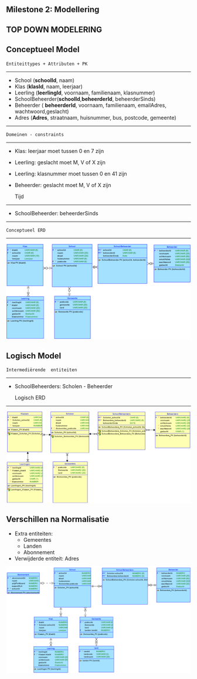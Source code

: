 Milestone 2: Modellering
---
TOP DOWN MODELERING
---

Conceptueel Model
---

    Entiteittypes + Attributen + PK
---
- School (**schoolId**, naam)
- Klas (**klasId**, naam, leerjaar)
- Leerling (**leerlingId**, voornaam, familienaam, klasnummer)
- SchoolBeheerder(**schoolId**,**beheerderId**, beheerderSinds)
- Beheerder ( **beheerderId**, voornaam, familienaam, emailAdres, wachtwoord,geslacht)
- Adres (**Adres**, straatnaam, huisnummer, bus, postcode, gemeente)
---
    Domeinen - constraints
---
- Klas: leerjaar moet tussen 0 en 7 zijn
- Leerling: geslacht moet M, V of X zijn
- Leerling: klasnummer moet tussen 0 en 41 zijn
- Beheerder: geslacht moet M, V of X zijn


    Tijd 
---
- SchoolBeheerder: beheerderSinds

---
    Conceptueel ERD
---

![Conceptueel Model](conceptueel.PNG)

Logisch Model
---

    Intermediërende  entiteiten
---
- SchoolBeheerders: Scholen - Beheerder


    Logisch ERD
---

![Logisch Model](logisch.PNG)

Verschillen na Normalisatie
---
- Extra entiteiten:
  - Gemeentes
  - Landen
  - Abonnement
- Verwijderde entiteit: Adres

![Finaal Model](finaal_erd.png)
